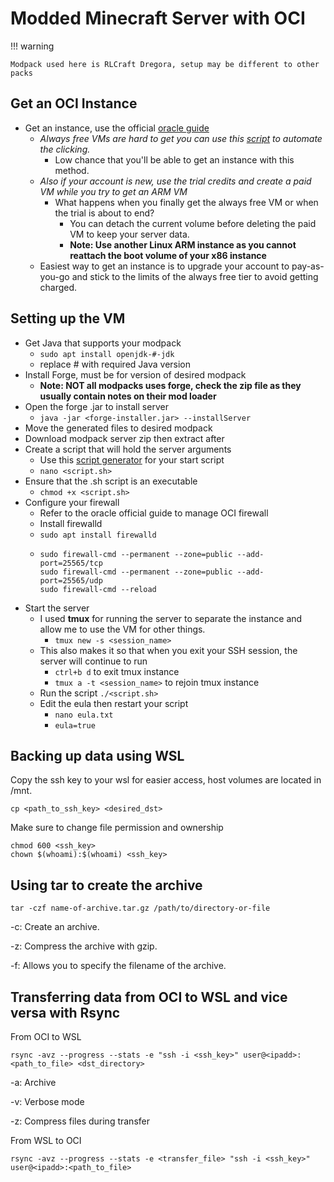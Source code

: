 # Modded Minecraft Server with OCI

!!! warning

 	Modpack used here is RLCraft Dregora, setup may be different to other packs

## Get an OCI Instance
- Get an instance, use the official [oracle guide](https://blogs.oracle.com/developers/post/how-to-set-up-and-run-a-really-powerful-free-minecraft-server-in-the-cloud#create-a-virtual-machine-instance) 
	- *Always free VMs are hard to get you can use this [script](https://github.com/gardinbe/oracle-compute-instance-creation-script/tree/master) to automate the clicking.*
		- Low chance that you'll be able to get an instance with this method.
	- *Also if your account is new, use the trial credits and create a paid VM while you try to get an ARM VM*
		- What happens when you finally get the always free VM or when the trial is about to end?
			- You can detach the current volume before deleting the paid VM to keep your server data. 
			- **Note: Use another Linux ARM instance as you cannot reattach the boot volume of your x86 instance**
	- Easiest way to get an instance is to upgrade your account to pay-as-you-go and stick to the limits of the always free tier to avoid getting charged.
## Setting up the VM
- Get Java that supports your modpack
	- ```sudo apt install openjdk-#-jdk```
	- replace # with required Java version
- Install Forge, must be for version of desired modpack
	- **Note: NOT all modpacks uses forge, check the zip file as they usually contain notes on their mod loader**
- Open the forge .jar to install server
	- ```java -jar <forge-installer.jar> --installServer```
- Move the generated files to desired modpack
- Download modpack server zip then extract after
- Create a script that will hold the server arguments
	- Use this [script generator](https://docs.papermc.io/misc/tools/start-script-gen) for your start script
	- `nano <script.sh>`
- Ensure that the .sh script is an executable
	- ```chmod +x <script.sh>```
- Configure your firewall
	- Refer to the oracle official guide to manage OCI firewall
	- Install firewalld
	- ```sudo apt install firewalld```
	-	```
		sudo firewall-cmd --permanent --zone=public --add-port=25565/tcp
		sudo firewall-cmd --permanent --zone=public --add-port=25565/udp
		sudo firewall-cmd --reload
		```
- Start the server
	- I used **tmux** for running the server to separate the instance and allow me to use the VM for other things.
		- `tmux new -s <session_name>`
	- This also makes it so that when you exit your SSH session, the server will continue to run 
		- `ctrl+b d` to exit tmux instance
		- `tmux a -t <session_name>` to rejoin tmux instance
	- Run the script ```./<script.sh>```
	- Edit the eula then restart your script
		- `nano eula.txt`
		- `eula=true`

## Backing up data using WSL

Copy the ssh key to your wsl for easier access, host volumes are located in /mnt.
```
cp <path_to_ssh_key> <desired_dst>
```

Make sure to change file permission and ownership
```
chmod 600 <ssh_key>
chown $(whoami):$(whoami) <ssh_key>
```

## Using tar to create the archive
```
tar -czf name-of-archive.tar.gz /path/to/directory-or-file
```
-c: Create an archive.

-z: Compress the archive with gzip.

-f: Allows you to specify the filename of the archive.

## Transferring data from OCI to WSL and vice versa with Rsync
From OCI to WSL
```
rsync -avz --progress --stats -e "ssh -i <ssh_key>" user@<ipadd>:<path_to_file> <dst_directory>
```
-a: Archive

-v: Verbose mode

-z: Compress files during transfer

From WSL to OCI
```
rsync -avz --progress --stats -e <transfer_file> "ssh -i <ssh_key>" user@<ipadd>:<path_to_file> 
```
